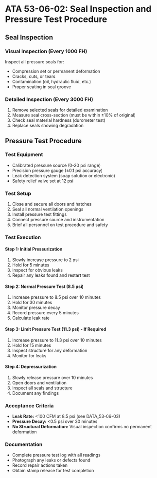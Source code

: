 # ATA 53-06-02: Seal Inspection and Pressure Test Procedure

## Seal Inspection

### Visual Inspection (Every 1000 FH)
Inspect all pressure seals for:
- Compression set or permanent deformation
- Cracks, cuts, or tears
- Contamination (oil, hydraulic fluid, etc.)
- Proper seating in seal groove

### Detailed Inspection (Every 3000 FH)
1. Remove selected seals for detailed examination
2. Measure seal cross-section (must be within ±10% of original)
3. Check seal material hardness (durometer test)
4. Replace seals showing degradation

## Pressure Test Procedure

### Test Equipment
- Calibrated pressure source (0-20 psi range)
- Precision pressure gauge (±0.1 psi accuracy)
- Leak detection system (soap solution or electronic)
- Safety relief valve set at 12 psi

### Test Setup
1. Close and secure all doors and hatches
2. Seal all normal ventilation openings
3. Install pressure test fittings
4. Connect pressure source and instrumentation
5. Brief all personnel on test procedure and safety

### Test Execution

#### Step 1: Initial Pressurization
1. Slowly increase pressure to 2 psi
2. Hold for 5 minutes
3. Inspect for obvious leaks
4. Repair any leaks found and restart test

#### Step 2: Normal Pressure Test (8.5 psi)
1. Increase pressure to 8.5 psi over 10 minutes
2. Hold for 30 minutes
3. Monitor pressure decay
4. Record pressure every 5 minutes
5. Calculate leak rate

#### Step 3: Limit Pressure Test (11.3 psi) - If Required
1. Increase pressure to 11.3 psi over 10 minutes
2. Hold for 15 minutes
3. Inspect structure for any deformation
4. Monitor for leaks

#### Step 4: Depressurization
1. Slowly release pressure over 10 minutes
2. Open doors and ventilation
3. Inspect all seals and structure
4. Document any findings

### Acceptance Criteria
- **Leak Rate:** <100 CFM at 8.5 psi (see DATA_53-06-03)
- **Pressure Decay:** <0.5 psi over 30 minutes
- **No Structural Deformation:** Visual inspection confirms no permanent deformation

### Documentation
- Complete pressure test log with all readings
- Photograph any leaks or defects found
- Record repair actions taken
- Obtain stamp release for test completion

